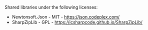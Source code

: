 Shared libraries under the following licenses:

- Newtonsoft.Json - MIT - https://json.codeplex.com/
- SharpZipLib     - GPL - https://icsharpcode.github.io/SharpZipLib/
